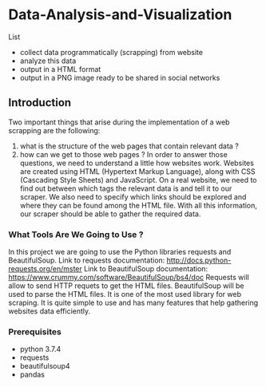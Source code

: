 # Data-Analysis-and-Visualization
List
- collect data programmatically (scrapping) from website
- analyze this data 
- output in a HTML format
- output in a PNG image ready to be shared in social networks
## Introduction
Two important things that arise during the implementation of a web scrapping are the following:
1. what is the structure of the web pages that contain relevant data ?
2. how can we get to those web pages ?
In order to answer those questions, we need to understand a little how websites work.
Websites are created using HTML (Hypertext Markup Language), along with CSS (Cascading Style Sheets) and JavaScript.
On a real website, we need to find out between which tags the relevant data is and tell it to our scraper. We also need to specify which links should be explored and where they can be found among the HTML file. With all this information, our scraper should be able to gather the required data.
### What Tools Are We Going to Use ?
In this project we are going to use the Python libraries requests and BeautifulSoup.
Link to requests documentation:
http://docs.python-requests.org/en/mster
Link to BeautifulSoup documentation:
https://www.crummy.com/software/BeautifulSoup/bs4/doc
Requests will allow to send HTTP requets to get the HTML files.
BeautifulSoup will be used to parse the HTML files. It is one of the most used library for web scraping. It is quite simple to use and has many features that help gathering websites data efficiently.
### Prerequisites
- python 3.7.4
- requests
- beautifulsoup4
- pandas
